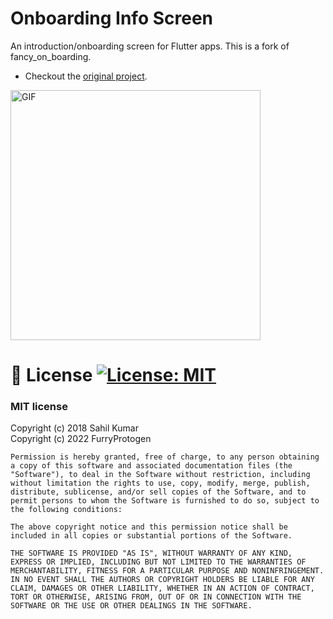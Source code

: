 #  Onboarding Info Screen

An introduction/onboarding screen for Flutter apps.
This is a fork of fancy_on_boarding.
* Checkout the [original project](https://github.com/xsahil03x/fancy_on_boarding).


<img src="https://user-images.githubusercontent.com/107174897/173245602-cec1ce12-d88e-4f70-9787-6929d3635551.gif" height="400" alt="GIF"/>

<!---
## 💻 Installation
In the `dependencies:` section of your `pubspec.yaml`, add the following line:

[![Version](https://img.shields.io/pub/v/fancy_on_boarding.svg)](https://pub.dartlang.org/packages/fancy_on_boarding)

```
fancy_on_boarding: <latest_version>
```

## ❔ Usage

### Import this class
```dart
import 'package:fancy_on_boarding/fancy_on_boarding.dart';
```

### Create a List of PageModel

```dart
  final pageList = [
    PageModel(
        color: const Color(0xFF678FB4),
        heroImagePath: 'assets/png/hotels.png',
        title: Text('Hotels',
            style: TextStyle(
              fontWeight: FontWeight.w800,
              color: Colors.white,
              fontSize: 34.0,
            )),
        body: Text('All hotels and hostels are sorted by hospitality rating',
            textAlign: TextAlign.center,
            style: TextStyle(
              color: Colors.white,
              fontSize: 18.0,
            )),
        iconImagePath: 'assets/png/key.png'),
    PageModel(
        color: const Color(0xFF65B0B4),
        heroImagePath: 'assets/png/banks.png',
        title: Text('Banks',
            style: TextStyle(
              fontWeight: FontWeight.w800,
              color: Colors.white,
              fontSize: 34.0,
            )),
        body: Text(
            'We carefully verify all banks before adding them into the app',
            textAlign: TextAlign.center,
            style: TextStyle(
              color: Colors.white,
              fontSize: 18.0,
            )),
        iconImagePath: 'assets/png/wallet.png'),
    PageModel(
      color: const Color(0xFF9B90BC),
      heroImagePath: 'assets/png/stores.png',
      title: Text('Store',
          style: TextStyle(
            fontWeight: FontWeight.w800,
            color: Colors.white,
            fontSize: 34.0,
          )),
      body: Text('All local stores are categorized for your convenience',
          textAlign: TextAlign.center,
          style: TextStyle(
            color: Colors.white,
            fontSize: 18.0,
          )),
      icon: Icon(
        Icons.shopping_cart,
        color: const Color(0xFF9B90BC),
      ),
    ),
    // SVG Pages Example
    PageModel(
        color: const Color(0xFF678FB4),
        heroImagePath: 'assets/svg/hotel.svg',
        title: Text('Hotels SVG',
            style: TextStyle(
              fontWeight: FontWeight.w800,
              color: Colors.white,
              fontSize: 34.0,
            )),
        body: Text('All hotels and hostels are sorted by hospitality rating',
            textAlign: TextAlign.center,
            style: TextStyle(
              color: Colors.white,
              fontSize: 18.0,
            )),
        iconImagePath: 'assets/svg/key.svg',
        heroImageColor: Colors.white),
    PageModel(
        color: const Color(0xFF65B0B4),
        heroImagePath: 'assets/svg/bank.svg',
        title: Text('Banks SVG',
            style: TextStyle(
              fontWeight: FontWeight.w800,
              color: Colors.white,
              fontSize: 34.0,
            )),
        body: Text(
            'We carefully verify all banks before adding them into the app',
            textAlign: TextAlign.center,
            style: TextStyle(
              color: Colors.white,
              fontSize: 18.0,
            )),
        iconImagePath: 'assets/svg/cards.svg',
        heroImageColor: Colors.white),
    PageModel(
      color: const Color(0xFF9B90BC),
      heroImagePath: 'assets/svg/store.svg',
      title: Text('Store SVG',
          style: TextStyle(
            fontWeight: FontWeight.w800,
            color: Colors.white,
            fontSize: 34.0,
          )),
      body: Text('All local stores are categorized for your convenience',
          textAlign: TextAlign.center,
          style: TextStyle(
            color: Colors.white,
            fontSize: 18.0,
          )),
      iconImagePath: 'assets/svg/cart.svg',
    ),
  ];
```

### Pass it into the FancyOnBoarding widget
```dart
  @override
  Widget build(BuildContext context) {
    return Scaffold(
      body: FancyOnBoarding(
        doneButtonText: "Done",
        skipButtonText: "Skip",
        pageList: pageList,
        onDoneButtonPressed: () =>
            Navigator.of(context).pushReplacementNamed('/mainPage'),
        onSkipButtonPressed: () =>
            Navigator.of(context).pushReplacementNamed('/mainPage'),
      ),
    );
  }
```

## 🎨 Customization and Attributes

#### FancyOnBoarding attributes
<table>
    <th>Attribute Name</th>
    <th>Example Value</th>
    <th>Description</th>
    <tr>
        <td>pageList</td>
        <td>List&lt;PageModel&gt;</td>
        <td>The list of pages to be displayed</td>
    </tr>
    <tr>
        <td>onDoneButtonPressed</td>
        <td>(){}</td>
        <td>Function to be called on pressing done button</td>
    </tr>
    <tr>
        <td>onSkipButtonPressed</td>
        <td>(){}</td>
        <td>Function to be called on pressing skip button</td>
    </tr>
    <tr>
        <td>doneButtonText</td>
        <td>"Let's Go"</td>
        <td>Done button text content defaults to "Done"</td>
    </tr>
    <tr>
        <td>skipButtonText</td>
        <td>"Skip"</td>
        <td>Skip button text content defaults to "Skip"</td>
    </tr>
    <tr>
        <td>showSkipButton</td>
        <td>true</td>
        <td>Skip button should be visible or not. Defaults to true</td>
    </tr>
    <tr>
        <td>bottomMargin</td>
        <td>8.0</td>
        <td>Indicator bottom margin. Defaults to 8.0</td>
    </tr>
    <tr>
        <td>doneButton</td>
        <td>Button(onPressed:(){},child:Text('Done'))</td>
        <td>Custom DoneButton. Will replace default doneButton if provided</td>
    </tr>
    <tr>
        <td>skipButton</td>
        <td>Button(onPressed:(){},child:Text('Skip'))</td>
        <td>Custom SkipButton. Will replace default doneButton if provided</td>
    </tr>
</table>

#### PageModel attributes 
<table>
    <th>Attribute Name</th>
    <th>Example Value</th>
    <th>Description</th>
    <tr>
        <td>color</td>
        <td>Color(0xFF65B0B4)</td>
        <td>The background color of the page</td>
    </tr>
    <tr>
        <td>heroAssetPath</td>
        <td>'assets/banks.png'</td>
        <td>The main onboarding image</td>
    </tr>
    <tr>
        <td>heroAssetColor</td>
        <td>Color(0xFF65B0B4)</td>
        <td>Main onboarding image color</td>
    </tr>
    <tr>
        <td>title</td>
        <td>Text('Banks')</td>
        <td>Title of the page</td>
    </tr>
    <tr>
        <td>body</td>
        <td>Text('We carefully verify all banks before adding them into the app')</td>
        <td>Body of the page</td>
    </tr>
    <tr>
        <td>iconAssetPath</td>
        <td>'assets/wallet.png'</td>
        <td>Icon for the floating bubble</td>
    </tr>
    <tr>
        <td>icon</td>
        <td>Icon(Icons.shopping_cart)</td>
        <td>Icon for the floating bubble, Will replace 'iconAssetPath' if provided</td>
    </tr>
    
</table>
--->


# 📃 License [![License: MIT](https://img.shields.io/badge/License-MIT-yellow.svg)](https://opensource.org/licenses/MIT)

  ### MIT license<br>
  Copyright (c) 2018 Sahil Kumar<br>
  Copyright (c) 2022 FurryProtogen
    
    Permission is hereby granted, free of charge, to any person obtaining a copy of this software and associated documentation files (the "Software"), to deal in the Software without restriction, including without limitation the rights to use, copy, modify, merge, publish, distribute, sublicense, and/or sell copies of the Software, and to permit persons to whom the Software is furnished to do so, subject to the following conditions:
    
    The above copyright notice and this permission notice shall be included in all copies or substantial portions of the Software.
    
    THE SOFTWARE IS PROVIDED "AS IS", WITHOUT WARRANTY OF ANY KIND, EXPRESS OR IMPLIED, INCLUDING BUT NOT LIMITED TO THE WARRANTIES OF MERCHANTABILITY, FITNESS FOR A PARTICULAR PURPOSE AND NONINFRINGEMENT. IN NO EVENT SHALL THE AUTHORS OR COPYRIGHT HOLDERS BE LIABLE FOR ANY CLAIM, DAMAGES OR OTHER LIABILITY, WHETHER IN AN ACTION OF CONTRACT, TORT OR OTHERWISE, ARISING FROM, OUT OF OR IN CONNECTION WITH THE SOFTWARE OR THE USE OR OTHER DEALINGS IN THE SOFTWARE.
<!---
## Getting Started

For help getting started with Flutter, view our online [documentation](https://flutter.io/).

For help on editing package code, view the [documentation](https://flutter.io/developing-packages/).
--->
